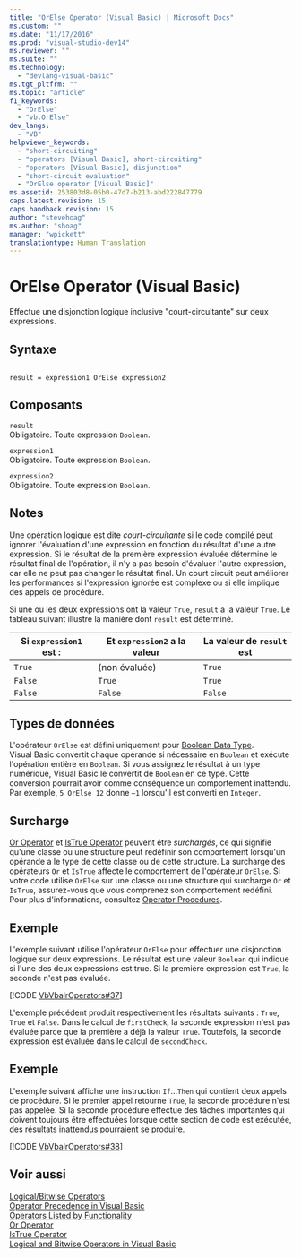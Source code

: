 ```yaml
---
title: "OrElse Operator (Visual Basic) | Microsoft Docs"
ms.custom: ""
ms.date: "11/17/2016"
ms.prod: "visual-studio-dev14"
ms.reviewer: ""
ms.suite: ""
ms.technology: 
  - "devlang-visual-basic"
ms.tgt_pltfrm: ""
ms.topic: "article"
f1_keywords: 
  - "OrElse"
  - "vb.OrElse"
dev_langs: 
  - "VB"
helpviewer_keywords: 
  - "short-circuiting"
  - "operators [Visual Basic], short-circuiting"
  - "operators [Visual Basic], disjunction"
  - "short-circuit evaluation"
  - "OrElse operator [Visual Basic]"
ms.assetid: 253803d8-05b0-47d7-b213-abd222847779
caps.latest.revision: 15
caps.handback.revision: 15
author: "stevehoag"
ms.author: "shoag"
manager: "wpickett"
translationtype: Human Translation
---
```

# OrElse Operator (Visual Basic)
Effectue une disjonction logique inclusive "court\-circuitante" sur deux expressions.  
  
## Syntaxe  
  
```  
  
result = expression1 OrElse expression2  
```  
  
## Composants  
 `result`  
 Obligatoire.  Toute expression `Boolean`.  
  
 `expression1`  
 Obligatoire.  Toute expression `Boolean`.  
  
 `expression2`  
 Obligatoire.  Toute expression `Boolean`.  
  
## Notes  
 Une opération logique est dite *court\-circuitante* si le code compilé peut ignorer l'évaluation d'une expression en fonction du résultat d'une autre expression.  Si le résultat de la première expression évaluée détermine le résultat final de l'opération, il n'y a pas besoin d'évaluer l'autre expression, car elle ne peut pas changer le résultat final.  Un court circuit peut améliorer les performances si l'expression ignorée est complexe ou si elle implique des appels de procédure.  
  
 Si une ou les deux expressions ont la valeur `True`, `result` a la valeur `True`.  Le tableau suivant illustre la manière dont `result` est déterminé.  
  
|Si `expression1` est :|Et `expression2` a la valeur|La valeur de `result` est|  
|----------------------------|----------------------------------|-------------------------------|  
|`True`|\(non évaluée\)|`True`|  
|`False`|`True`|`True`|  
|`False`|`False`|`False`|  
  
## Types de données  
 L'opérateur `OrElse` est défini uniquement pour [Boolean Data Type](../../../visual-basic/language-reference/data-types/boolean-data-type.md).  Visual Basic convertit chaque opérande si nécessaire en `Boolean` et exécute l'opération entière en `Boolean`.  Si vous assignez le résultat à un type numérique, Visual Basic le convertit de `Boolean` en ce type.  Cette conversion pourrait avoir comme conséquence un comportement inattendu.  Par exemple, `5 OrElse 12` donne `–1` lorsqu'il est converti en `Integer`.  
  
## Surcharge  
 [Or Operator](../../../visual-basic/language-reference/operators/or-operator.md) et [IsTrue Operator](../../../visual-basic/language-reference/operators/istrue-operator.md) peuvent être *surchargés*, ce qui signifie qu'une classe ou une structure peut redéfinir son comportement lorsqu'un opérande a le type de cette classe ou de cette structure.  La surcharge des opérateurs `Or` et `IsTrue` affecte le comportement de l'opérateur `OrElse`.  Si votre code utilise `OrElse` sur une classe ou une structure qui surcharge `Or` et `IsTrue`, assurez\-vous que vous comprenez son comportement redéfini.  Pour plus d'informations, consultez [Operator Procedures](../../../visual-basic/programming-guide/language-features/procedures/operator-procedures.md).  
  
## Exemple  
 L'exemple suivant utilise l'opérateur `OrElse` pour effectuer une disjonction logique sur deux expressions.  Le résultat est une valeur `Boolean` qui indique si l'une des deux expressions est true.  Si la première expression est `True`, la seconde n'est pas évaluée.  
  
 [!CODE [VbVbalrOperators#37](../CodeSnippet/VS_Snippets_VBCSharp/VbVbalrOperators#37)]  
  
 L'exemple précédent produit respectivement les résultats suivants : `True`, `True` et `False`.  Dans le calcul de `firstCheck`, la seconde expression n'est pas évaluée parce que la première a déjà la valeur `True`.  Toutefois, la seconde expression est évaluée dans le calcul de `secondCheck`.  
  
## Exemple  
 L'exemple suivant affiche une instruction `If`...`Then` qui contient deux appels de procédure.  Si le premier appel retourne `True`, la seconde procédure n'est pas appelée.  Si la seconde procédure effectue des tâches importantes qui doivent toujours être effectuées lorsque cette section de code est exécutée, des résultats inattendus pourraient se produire.  
  
 [!CODE [VbVbalrOperators#38](../CodeSnippet/VS_Snippets_VBCSharp/VbVbalrOperators#38)]  
  
## Voir aussi  
 [Logical\/Bitwise Operators](../../../visual-basic/language-reference/operators/logical-bitwise-operators.md)   
 [Operator Precedence in Visual Basic](../../../visual-basic/language-reference/operators/operator-precedence.md)   
 [Operators Listed by Functionality](../../../visual-basic/language-reference/operators/operators-listed-by-functionality.md)   
 [Or Operator](../../../visual-basic/language-reference/operators/or-operator.md)   
 [IsTrue Operator](../../../visual-basic/language-reference/operators/istrue-operator.md)   
 [Logical and Bitwise Operators in Visual Basic](../../../visual-basic/programming-guide/language-features/operators-and-expressions/logical-and-bitwise-operators.md)